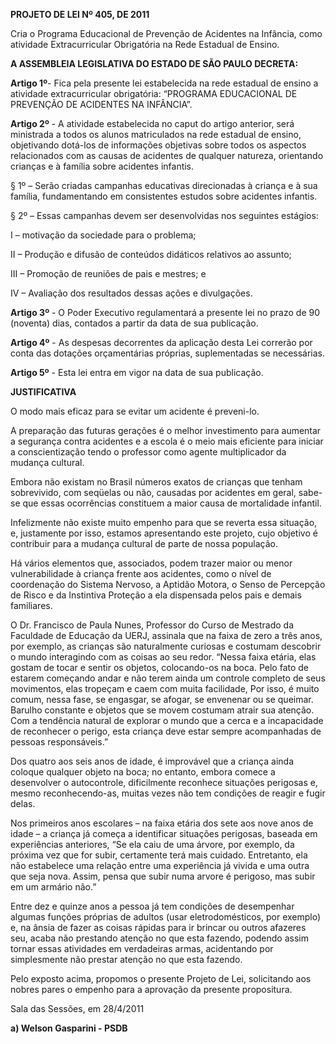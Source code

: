   

**PROJETO DE LEI Nº 405, DE 2011**

  

Cria o Programa Educacional de Prevenção de Acidentes na Infância, como
atividade Extracurricular Obrigatória na Rede Estadual de Ensino.

  

  

**A ASSEMBLEIA LEGISLATIVA DO ESTADO DE SÃO PAULO DECRETA:**

  

**Artigo 1º**- Fica pela presente lei estabelecida na rede estadual de
ensino a atividade extracurricular obrigatória: “PROGRAMA EDUCACIONAL DE
PREVENÇÃO DE ACIDENTES NA INFÂNCIA”.

  

**Artigo 2º** - A atividade estabelecida no caput do artigo anterior,
será ministrada a todos os alunos matriculados na rede estadual de
ensino, objetivando dotá-los de informações objetivas sobre todos os
aspectos relacionados com as causas de acidentes de qualquer natureza,
orientando crianças e à família sobre acidentes infantis.

  

§ 1º – Serão criadas campanhas educativas direcionadas à criança e à sua
família, fundamentando em consistentes estudos sobre acidentes infantis.

  

§ 2º – Essas campanhas devem ser desenvolvidas nos seguintes estágios:

  

I – motivação da sociedade para o problema;

II – Produção e difusão de conteúdos didáticos relativos ao assunto;

III – Promoção de reuniões de pais e mestres; e

IV – Avaliação dos resultados dessas ações e divulgações.

  

**Artigo 3º** - O Poder Executivo regulamentará a presente lei no prazo
de 90 (noventa) dias, contados a partir da data de sua publicação.

  

**Artigo 4º** - As despesas decorrentes da aplicação desta Lei correrão
por conta das dotações orçamentárias próprias, suplementadas se
necessárias.

  

**Artigo 5º** - Esta lei entra em vigor na data de sua publicação.

  

  

**JUSTIFICATIVA**

  

  

O modo mais eficaz para se evitar um acidente é preveni-lo.

  

A preparação das futuras gerações é o melhor investimento para aumentar
a segurança contra acidentes e a escola é o meio mais eficiente para
iniciar a conscientização tendo o professor como agente multiplicador da
mudança cultural.

  

  

  

  

  

  

Embora não existam no Brasil números exatos de crianças que tenham
sobrevivido, com seqüelas ou não, causadas por acidentes em geral,
sabe-se que essas ocorrências constituem a maior causa de mortalidade
infantil.

  

Infelizmente não existe muito empenho para que se reverta essa situação,
e, justamente por isso, estamos apresentando este projeto, cujo objetivo
é contribuir para a mudança cultural de parte de nossa população.

  

Há vários elementos que, associados, podem trazer maior ou menor
vulnerabilidade à criança frente aos acidentes, como o nível de
coordenação do Sistema Nervoso, a Aptidão Motora, o Senso de Percepção
de Risco e da Instintiva Proteção a ela dispensada pelos pais e demais
familiares.

  

O Dr. Francisco de Paula Nunes, Professor do Curso de Mestrado da
Faculdade de Educação da UERJ, assinala que na faixa de zero a três
anos, por exemplo, as crianças são naturalmente curiosas e costumam
descobrir o mundo interagindo com as coisas ao seu redor. “Nessa faixa
etária, elas gostam de tocar e sentir os objetos, colocando-os na boca.
Pelo fato de estarem começando andar e não terem ainda um controle
completo de seus movimentos, elas tropeçam e caem com muita facilidade,
Por isso, é muito comum, nessa fase, se engasgar, se afogar, se
envenenar ou se queimar. Barulho constante e objetos que se movem
costumam atrair sua atenção. Com a tendência natural de explorar o mundo
que a cerca e a incapacidade de reconhecer o perigo, esta criança deve
estar sempre acompanhadas de pessoas responsáveis.”

  

Dos quatro aos seis anos de idade, é improvável que a criança ainda
coloque qualquer objeto na boca; no entanto, embora comece a desenvolver
o autocontrole, dificilmente reconhece situações perigosas e, mesmo
reconhecendo-as, muitas vezes não tem condições de reagir e fugir delas.

  

Nos primeiros anos escolares – na faixa etária dos sete aos nove anos de
idade – a criança já começa a identificar situações perigosas, baseada
em experiências anteriores, “Se ela caiu de uma árvore, por exemplo, da
próxima vez que for subir, certamente terá mais cuidado. Entretanto, ela
não estabelece uma relação entre uma experiência já vivida e uma outra
que seja nova. Assim, pensa que subir numa arvore é perigoso, mas subir
em um armário não.”

  

Entre dez e quinze anos a pessoa já tem condições de desempenhar algumas
funções próprias de adultos (usar eletrodomésticos, por exemplo) e, na
ânsia de fazer as coisas rápidas para ir brincar ou outros afazeres seu,
acaba não prestando atenção no que esta fazendo, podendo assim tornar
essas atividades em verdadeiras armas, acidentando por simplesmente não
prestar atenção no que esta fazendo.

  

Pelo exposto acima, propomos o presente Projeto de Lei, solicitando aos
nobres pares o empenho para a aprovação da presente propositura.

  

  

Sala das Sessões, em 28/4/2011

  

**a) Welson Gasparini - PSDB**

  

